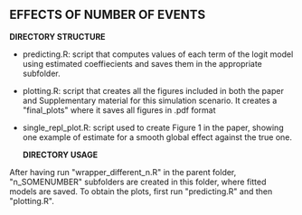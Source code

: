 ## EFFECTS OF NUMBER OF EVENTS

__DIRECTORY STRUCTURE__

- predicting.R: script that computes values of each term of the logit model using estimated coeffiecients and saves them in the appropriate subfolder.
- plotting.R: script that creates all the figures included in both the paper and Supplementary material for this simulation scenario. It creates a "final_plots" where it saves all figures in .pdf format
- single_repl_plot.R: script used to create Figure 1 in the paper, showing one example of estimate for a smooth global effect against the true one.

  __DIRECTORY USAGE__
  
After having run "wrapper_different_n.R" in the parent folder, "n_SOMENUMBER" subfolders are created in this folder, where fitted models are saved. To obtain the plots, first run "predicting.R" and then "plotting.R".
